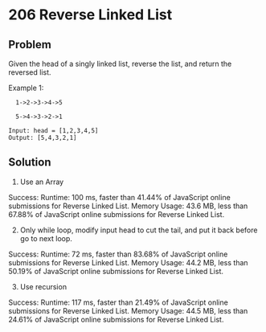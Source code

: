 # 206 Reverse Linked List

## Problem
Given the head of a singly linked list, reverse the list, and return the reversed list.

Example 1:
```dash
  1->2->3->4->5

  5->4->3->2->1

Input: head = [1,2,3,4,5]
Output: [5,4,3,2,1]
```
## Solution

1. Use an Array

Success:
Runtime: 100 ms, faster than 41.44% of JavaScript online submissions for Reverse Linked List.
Memory Usage: 43.6 MB, less than 67.88% of JavaScript online submissions for Reverse Linked List.

2. Only while loop, modify input head to cut the tail, and put it back before go to next loop.

Success:
Runtime: 72 ms, faster than 83.68% of JavaScript online submissions for Reverse Linked List.
Memory Usage: 44.2 MB, less than 50.19% of JavaScript online submissions for Reverse Linked List.

3. Use recursion

Success:
Runtime: 117 ms, faster than 21.49% of JavaScript online submissions for Reverse Linked List.
Memory Usage: 44.5 MB, less than 24.61% of JavaScript online submissions for Reverse Linked List.




